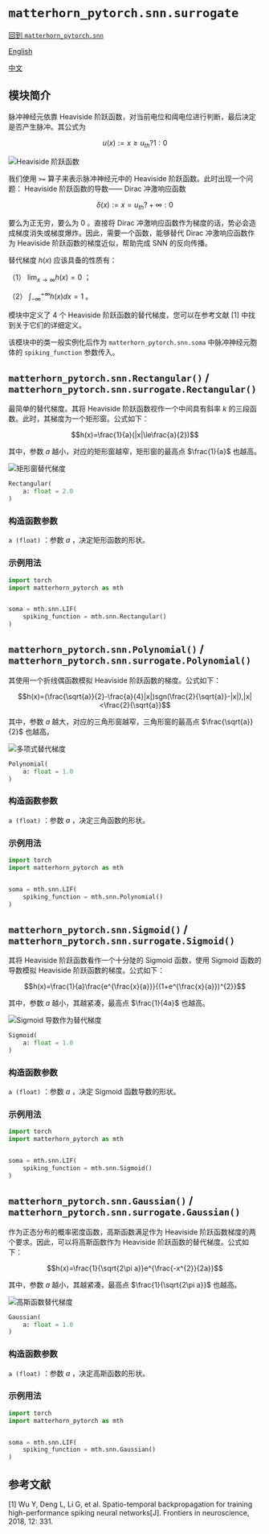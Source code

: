 # `matterhorn_pytorch.snn.surrogate`

[回到 `matterhorn_pytorch.snn`](./README.md)

[English](../../en_us/snn/3_surrogate.md)

[中文](../../zh_cn/snn/3_surrogate.md)

## 模块简介

脉冲神经元依靠 Heaviside 阶跃函数，对当前电位和阈电位进行判断，最后决定是否产生脉冲。其公式为

$$u(x) := x \ge u_{th} ? 1 : 0$$

![Heaviside 阶跃函数](../../../assets/docs/snn/surrogate_1.png)

我们使用 `>=` 算子来表示脉冲神经元中的 Heaviside 阶跃函数。此时出现一个问题： Heaviside 阶跃函数的导数—— Dirac 冲激响应函数

$$\delta (x) := x = u_{th} ? +\infty : 0$$

要么为正无穷，要么为 0 。直接将 Dirac 冲激响应函数作为梯度的话，势必会造成梯度消失或梯度爆炸。因此，需要一个函数，能够替代 Dirac 冲激响应函数作为 Heaviside 阶跃函数的梯度近似，帮助完成 SNN 的反向传播。

替代梯度 $h(x)$ 应该具备的性质有：

（1） $\lim_{x \rightarrow \infty}{h(x)}=0$ ；

（2） $\int_{- \infty}^{+ \infty}{h(x)dx}=1$ 。

模块中定义了 4 个 Heaviside 阶跃函数的替代梯度，您可以在参考文献 [1] 中找到关于它们的详细定义。

该模块中的类一般实例化后作为 `matterhorn_pytorch.snn.soma` 中脉冲神经元胞体的 `spiking_function` 参数传入。

## `matterhorn_pytorch.snn.Rectangular()` / `matterhorn_pytorch.snn.surrogate.Rectangular()`

最简单的替代梯度。其将 Heaviside 阶跃函数视作一个中间具有斜率 $k$ 的三段函数。此时，其梯度为一个矩形窗。公式如下：

$$h(x)=\frac{1}{a}(|x|\le\frac{a}{2})$$

其中，参数 $a$ 越小，对应的矩形窗越窄，矩形窗的最高点 $\frac{1}{a}$ 也越高。

![矩形窗替代梯度](../../../assets/docs/snn/surrogate_2.png)

```py
Rectangular(
    a: float = 2.0
)
```

### 构造函数参数

`a (float)` ：参数 $a$ ，决定矩形函数的形状。

### 示例用法

```python
import torch
import matterhorn_pytorch as mth


soma = mth.snn.LIF(
    spiking_function = mth.snn.Rectangular()
)
```

## `matterhorn_pytorch.snn.Polynomial()` / `matterhorn_pytorch.snn.surrogate.Polynomial()`

其使用一个折线偶函数模拟 Heaviside 阶跃函数的梯度。公式如下：

$$h(x)=(\frac{\sqrt{a}}{2}-\frac{a}{4}|x|)sgn(\frac{2}{\sqrt{a}}-|x|),|x|<\frac{2}{\sqrt{a}}$$

其中，参数 $a$ 越大，对应的三角形窗越窄，三角形窗的最高点 $\frac{\sqrt{a}}{2}$ 也越高。

![多项式替代梯度](../../../assets/docs/snn/surrogate_3.png)

```py
Polynomial(
    a: float = 1.0
)
```

### 构造函数参数

`a (float)` ：参数 $a$ ，决定三角函数的形状。

### 示例用法

```python
import torch
import matterhorn_pytorch as mth


soma = mth.snn.LIF(
    spiking_function = mth.snn.Polynomial()
)
```

## `matterhorn_pytorch.snn.Sigmoid()` / `matterhorn_pytorch.snn.surrogate.Sigmoid()`

其将 Heaviside 阶跃函数看作一个十分陡的 Sigmoid 函数，使用 Sigmoid 函数的导数模拟 Heaviside 阶跃函数的梯度。公式如下：

$$h(x)=\frac{1}{a}\frac{e^{\frac{x}{a}}}{(1+e^{\frac{x}{a}})^{2}}$$

其中，参数 $a$ 越小，其越紧凑，最高点 $\frac{1}{4a}$ 也越高。

![Sigmoid 导数作为替代梯度](../../../assets/docs/snn/surrogate_4.png)

```py
Sigmoid(
    a: float = 1.0
)
```

### 构造函数参数

`a (float)` ：参数 $a$ ，决定 Sigmoid 函数导数的形状。

### 示例用法

```python
import torch
import matterhorn_pytorch as mth


soma = mth.snn.LIF(
    spiking_function = mth.snn.Sigmoid()
)
```

## `matterhorn_pytorch.snn.Gaussian()` / `matterhorn_pytorch.snn.surrogate.Gaussian()`

作为正态分布的概率密度函数，高斯函数满足作为 Heaviside 阶跃函数梯度的两个要求。因此，可以将高斯函数作为 Heaviside 阶跃函数的替代梯度。公式如下：

$$h(x)=\frac{1}{\sqrt{2\pi a}}e^{\frac{-x^{2}}{2a}}$$

其中，参数 $a$ 越小，其越紧凑，最高点 $\frac{1}{\sqrt{2\pi a}}$ 也越高。

![高斯函数替代梯度](../../../assets/docs/snn/surrogate_5.png)

```py
Gaussian(
    a: float = 1.0
)
```

### 构造函数参数

`a (float)` ：参数 $a$ ，决定高斯函数的形状。

### 示例用法

```python
import torch
import matterhorn_pytorch as mth


soma = mth.snn.LIF(
    spiking_function = mth.snn.Gaussian()
)
```

## 参考文献

[1] Wu Y, Deng L, Li G, et al. Spatio-temporal backpropagation for training high-performance spiking neural networks[J]. Frontiers in neuroscience, 2018, 12: 331.